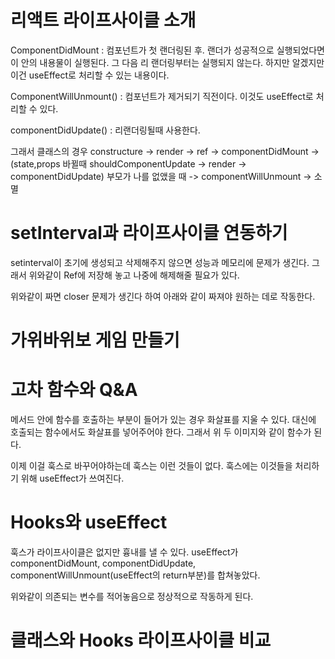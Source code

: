 # 리액트 라이프사이클 소개

ComponentDidMount : 컴포넌트가 첫 랜더링된 후. 랜더가 성공적으로 실행되었다면 이 안의 내용물이 실행된다. 그 다음 리 랜더링부터는 실행되지 않는다.
하지만 알겠지만 이건 useEffect로 처리할 수 있는 내용이다.

ComponentWillUnmount() : 컴포넌트가 제거되기 직전이다. 이것도 useEffect로 처리할 수 있다.

componentDidUpdate() : 리랜더링될때 사용한다.

그래서 클래스의 경우 constructure -> render -> ref -> componentDidMount -> (state,props 바뀔때 shouldComponentUpdate -> render -> componentDidUpdate)
부모가 나를 없앴을 때 -> componentWillUnmount -> 소멸

# setInterval과 라이프사이클 연동하기

setinterval이 초기에 생성되고 삭제해주지 않으면 성능과 메모리에 문제가 생긴다. 그래서 위와같이 Ref에 저장해 놓고 나중에 해제해줄 필요가 있다.

위와같이 짜면 closer 문제가 생긴다 하여 아래와 같이 짜져야 원하는 데로 작동한다.

# 가위바위보 게임 만들기

# 고차 함수와 Q&A

메서드 안에 함수를 호출하는 부분이 들어가 있는 경우 화살표를 지울 수 있다. 대신에 호출되는 함수에서도 화살표를 넣어주어야 한다. 그래서 위 두 이미지와 같이 함수가 된다.

이제 이걸 훅스로 바꾸어야하는데 훅스는 이런 것들이 없다. 훅스에는 이것들을 처리하기 위해 useEffect가 쓰여진다.

# Hooks와 useEffect

훅스가 라이프사이클은 없지만 흉내를 낼 수 있다.
useEffect가 componentDidMount, componentDidUpdate, componentWillUnmount(useEffect의 return부분)를 합쳐놓았다.

위와같이 의존되는 변수를 적어놓음으로 정상적으로 작동하게 된다.

# 클래스와 Hooks 라이프사이클 비교
